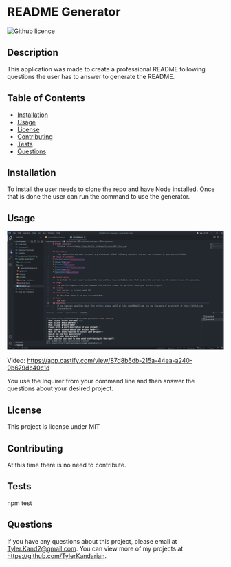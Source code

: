 # README Generator

![Github licence](http://img.shields.io/badge/license-MIT-blue.svg)

## Description

This application was made to create a professional README following questions the user has to answer to generate the README.

## Table of Contents

- [Installation](#installation)
- [Usage](#usage)
- [License](#license)
- [Contributing](#contributing)
- [Tests](#tests)
- [Questions](#questions)

## Installation

To install the user needs to clone the repo and have Node installed. Once that is done the user can run the command to use the generator.

## Usage

![ScreenShot from application](./Assets/generator%20image.PNG)

Video: https://app.castify.com/view/87d8b5db-215a-44ea-a240-0b679dc40c1d

You use the Inquirer from your command line and then answer the questions about your desired project.

## License

This project is license under MIT

## Contributing

At this time there is no need to contribute.

## Tests

npm test

## Questions

If you have any questions about this project, please email at Tyler.Kand2@gmail.com.
You can view more of my projects at https://github.com/TylerKandarian.